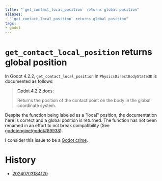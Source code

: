 ```yaml
---
title: "`get_contact_local_position` returns global position"
aliases:
- "`get_contact_local_position` returns global position"
tags:
- godot
---
```


# `get_contact_local_position` returns global position

In Godot 4.2.2, `get_contact_local_position` in `PhysicsDirectBodyState3D` is documented as follows:

> [Godot 4.2.2 docs](https://docs.godotengine.org/en/4.2/classes/class_physicsdirectbodystate3d.html#class-physicsdirectbodystate3d-method-get-contact-local-position):
>
> Returns the position of the contact point on the body in the global coordinate system.

Despite the function being labeled as a "local" position, the documentation here is correct and a global position is returned. The function has not been renamed in an effort to not break compatibility (See [godotengine/godot#89938](https://github.com/godotengine/godot/issues/89938#issuecomment-2022364558)).

I consider this issue to be a [Godot crime](godot-crimes.md).

# History

- [20240703184120](../entries/20240703184120.md)
